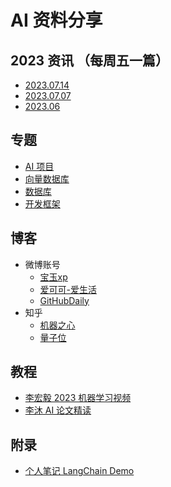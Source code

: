 # AI 资料分享 

## 2023 资讯 （每周五一篇）

+ [2023.07.14](src/2023/47%2007.14.md)
+ [2023.07.07](src/2023/48%2007.07.md)
+ [2023.06](src/2023/49%2006.md)

## 专题

+ [AI 项目](src/topic/ai_project.md)
+ [向量数据库](src/topic/vector_database.md)
+ [数据库](src/topic/database.md)
+ [开发框架](src/topic/framework.md) 

## 博客

+ 微博账号
    - [宝玉xp](https://weibo.com/u/1727858283)
    - [爱可可-爱生活](https://weibo.com/1402400261)
    - [GitHubDaily](https://weibo.com/u/5722964389)
+ 知乎
    - [机器之心](https://www.zhihu.com/org/ji-qi-zhi-xin-65)
    - [量子位](https://www.zhihu.com/org/liang-zi-wei-48)

## 教程

+ [李宏毅 2023 机器学习视频](https://www.bilibili.com/video/BV1TD4y137mP/)
+ [李沐 AI 论文精读](https://space.bilibili.com/1567748478/channel/collectiondetail?sid=32744)

## 附录

+ [个人笔记 LangChain Demo](https://github.com/moyy/langchain_demo)